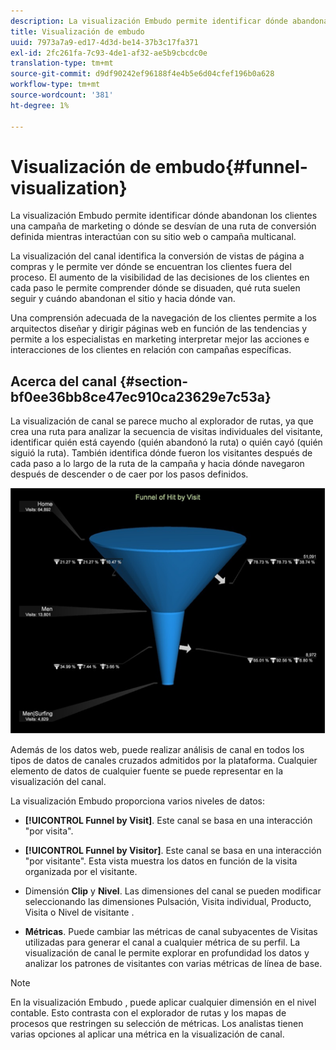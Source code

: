 ```yaml
---
description: La visualización Embudo permite identificar dónde abandonan los clientes una campaña de marketing o dónde se desvían de una ruta de conversión definida mientras interactúan con su sitio web o campaña multicanal.
title: Visualización de embudo
uuid: 7973a7a9-ed17-4d3d-be14-37b3c17fa371
exl-id: 2fc261fa-7c93-4de1-af32-ae5b9cbcdc0e
translation-type: tm+mt
source-git-commit: d9df90242ef96188f4e4b5e6d04cfef196b0a628
workflow-type: tm+mt
source-wordcount: '381'
ht-degree: 1%

---
```


# Visualización de embudo{#funnel-visualization}

La visualización Embudo permite identificar dónde abandonan los clientes una campaña de marketing o dónde se desvían de una ruta de conversión definida mientras interactúan con su sitio web o campaña multicanal.

La visualización del canal identifica la conversión de vistas de página a compras y le permite ver dónde se encuentran los clientes fuera del proceso. El aumento de la visibilidad de las decisiones de los clientes en cada paso le permite comprender dónde se disuaden, qué ruta suelen seguir y cuándo abandonan el sitio y hacia dónde van.

Una comprensión adecuada de la navegación de los clientes permite a los arquitectos diseñar y dirigir páginas web en función de las tendencias y permite a los especialistas en marketing interpretar mejor las acciones e interacciones de los clientes en relación con campañas específicas.

## Acerca del canal {#section-bf0ee36bb8ce47ec910ca23629e7c53a}

La visualización de canal se parece mucho al explorador de rutas, ya que crea una ruta para analizar la secuencia de visitas individuales del visitante, identificar quién está cayendo (quién abandonó la ruta) o quién cayó (quién siguió la ruta). También identifica dónde fueron los visitantes después de cada paso a lo largo de la ruta de la campaña y hacia dónde navegaron después de descender o de caer por los pasos definidos.

![](assets/funnel_visualization_capture_min.png)

Además de los datos web, puede realizar análisis de canal en todos los tipos de datos de canales cruzados admitidos por la plataforma. Cualquier elemento de datos de cualquier fuente se puede representar en la visualización del canal.

La visualización Embudo proporciona varios niveles de datos:

* **[!UICONTROL Funnel by Visit]**. Este canal se basa en una interacción &quot;por visita&quot;.
* **[!UICONTROL Funnel by Visitor]**. Este canal se basa en una interacción &quot;por visitante&quot;. Esta vista muestra los datos en función de la visita organizada por el visitante.
* Dimensión **Clip** y **Nivel**. Las dimensiones del canal se pueden modificar seleccionando las dimensiones Pulsación, Visita individual, Producto, Visita o Nivel de visitante .

* **Métricas**. Puede cambiar las métricas de canal subyacentes de Visitas utilizadas para generar el canal a cualquier métrica de su perfil. La visualización de canal le permite explorar en profundidad los datos y analizar los patrones de visitantes con varias métricas de línea de base.

>[!NOTE]
>
>En la visualización Embudo , puede aplicar cualquier dimensión en el nivel contable. Esto contrasta con el explorador de rutas y los mapas de procesos que restringen su selección de métricas. Los analistas tienen varias opciones al aplicar una métrica en la visualización de canal.

